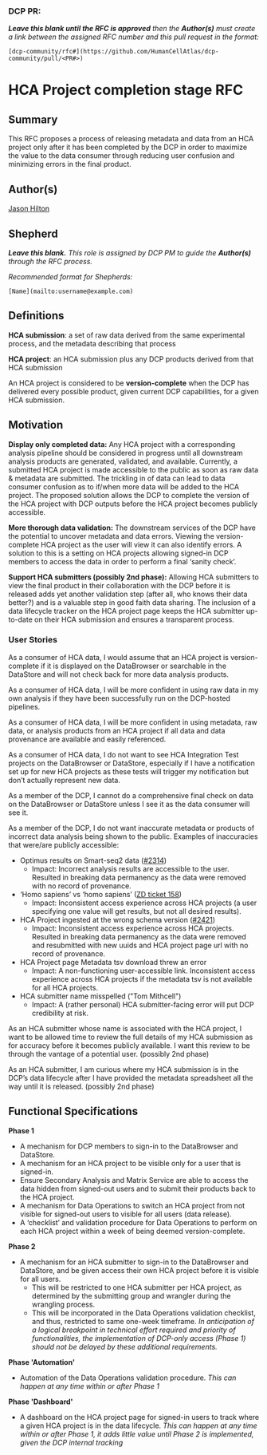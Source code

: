 ### DCP PR:

***Leave this blank until the RFC is approved** then the **Author(s)** must create a link between the assigned RFC number and this pull request in the format:*

`[dcp-community/rfc#](https://github.com/HumanCellAtlas/dcp-community/pull/<PR#>)`

# HCA Project completion stage RFC

## Summary

This RFC proposes a process of releasing metadata and data from an HCA project only after it has been completed by the DCP in order to maximize the value to the data consumer through reducing user confusion and minimizing errors in the final product.

## Author(s)

 [Jason Hilton](mailto:jahilton@stanford.edu)

## Shepherd
***Leave this blank.** This role is assigned by DCP PM to guide the **Author(s)** through the RFC process.*

*Recommended format for Shepherds:*

 `[Name](mailto:username@example.com)`

## Definitions

**HCA submission**: a set of raw data derived from the same experimental process, and the metadata describing that process

**HCA project**: an HCA submission plus any DCP products derived from that HCA submission

An HCA project is considered to be **version-complete** when the DCP has delivered every possible product, given current DCP capabilities, for a given HCA submission.

## Motivation

**Display only completed data:**
Any HCA project with a corresponding analysis pipeline should be considered in progress until all downstream analysis products are generated, validated, and available. Currently, a submitted HCA project is made accessible to the public as soon as raw data & metadata are submitted. The trickling in of data can lead to data consumer confusion as to if/when more data will be added to the HCA project. The proposed solution allows the DCP to complete the version of the HCA project with DCP outputs before the HCA project becomes publicly accessible.

**More thorough data validation:**
The downstream services of the DCP have the potential to uncover metadata and data errors. Viewing the version-complete HCA project as the user will view it can also identify errors. A solution to this is a setting on HCA projects allowing signed-in DCP members to access the data in order to perform a final ‘sanity check’.

**Support HCA submitters (possibly 2nd phase):**
Allowing HCA submitters to view the final product in their collaboration with the DCP before it is released adds yet another validation step (after all, who knows their data better?) and is a valuable step in good faith data sharing. The inclusion of a data lifecycle tracker on the HCA project page keeps the HCA submitter up-to-date on their HCA submission and ensures a transparent process.

### User Stories

As a consumer of HCA data, I would assume that an HCA project is version-complete if it is displayed on the DataBrowser or searchable in the DataStore and will not check back for more data analysis products.

As a consumer of HCA data, I will be more confident in using raw data in my own analysis if they have been successfully run on the DCP-hosted pipelines.

As a consumer of HCA data, I will be more confident in using metadata, raw data, or analysis products from an HCA project if all data and data provenance are available and easily referenced.

As a consumer of HCA data, I do not want to see HCA Integration Test projects on the DataBrowser or DataStore, especially if I have a notification set up for new HCA projects as these tests will trigger my notification but don’t actually represent new data.

As a member of the DCP, I cannot do a comprehensive final check on data on the DataBrowser or DataStore unless I see it as the data consumer will see it.

As a member of the DCP, I do not want inaccurate metadata or products of incorrect data analysis being shown to the public. 
Examples of inaccuracies that were/are publicly accessible:
- Optimus results on Smart-seq2 data ([#2314](https://github.com/HumanCellAtlas/data-store/issues/2314))
  - Impact: Incorrect analysis results are accessible to the user. Resulted in breaking data permanency as the data were removed with no record of provenance.
- ‘Homo sapiens’ vs ‘homo sapiens’ ([ZD ticket 158](https://humancellatlas.zendesk.com/agent/tickets/158))
  - Impact: Inconsistent access experience across HCA projects (a user specifying one value will get results, but not all desired results).
- HCA Project ingested at the wrong schema version ([#2421](https://github.com/HumanCellAtlas/data-store/issues/2421))
  - Impact: Inconsistent access experience across HCA projects. Resulted in breaking data permanency as the data were removed and resubmitted with new uuids and HCA project page url with no record of provenance.
- HCA Project page Metadata tsv download threw an error
  - Impact: A non-functioning user-accessible link. Inconsistent access experience across HCA projects if the metadata tsv is not available for all HCA projects.
- HCA submitter name misspelled ("Tom Mithcell")
  - Impact: A (rather personal) HCA submitter-facing error will put DCP credibility at risk.

As an HCA submitter whose name is associated with the HCA project, I want to be allowed time to review the full details of my HCA submission as for accuracy before it becomes publicly available. I want this review to be through the vantage of a potential user. (possibly 2nd phase)

As an HCA submitter, I am curious where my HCA submission is in the DCP’s data lifecycle after I have provided the metadata spreadsheet all the way until it is released. (possibly 2nd phase)


## Functional Specifications
**Phase 1**
- A mechanism for DCP members to sign-in to the DataBrowser and DataStore.
- A mechanism for an HCA project to be visible only for a user that is signed-in.
- Ensure Secondary Analysis and Matrix Service are able to access the data hidden from signed-out users and to submit their products back to the HCA project.
- A mechanism for Data Operations to switch an HCA project from not visible for signed-out users to visible for all users (data release).
- A ‘checklist’ and validation procedure for Data Operations to perform on each HCA project within a week of being deemed version-complete.

**Phase 2**
- A mechanism for an HCA submitter to sign-in to the DataBrowser and DataStore, and be given access their own HCA project before it is visible for all users.
  - This will be restricted to one HCA submitter per HCA project, as determined by the submitting group and wrangler during the wrangling process.
  - This will be incorporated in the Data Operations validation checklist, and thus, restricted to same one-week timeframe.
*In anticipation of a logical breakpoint in technical effort required and priority of functionalities, the implementation of DCP-only access (Phase 1) should not be delayed by these additional requirements.*

**Phase 'Automation'**
- Automation of the Data Operations validation procedure.
*This can happen at any time within or after Phase 1*

**Phase 'Dashboard'**
- A dashboard on the HCA project page for signed-in users to track where a given HCA project is in the data lifecycle.
*This can happen at any time within or after Phase 1, it adds little value until Phase 2 is implemented, given the DCP internal tracking*
